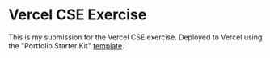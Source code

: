 # Vercel CSE Exercise

This is my submission for the Vercel CSE exercise. Deployed to Vercel using the "Portfolio Starter Kit" [template](https://vercel.com/templates/next.js/portfolio-starter-kit).

